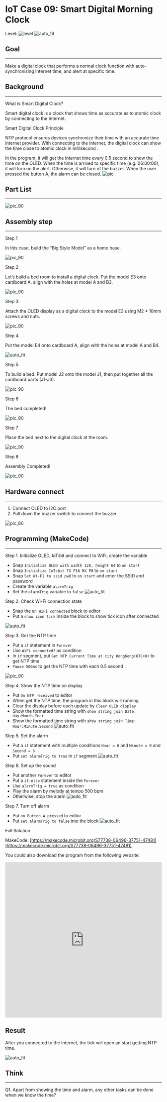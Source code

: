 # IoT Case 09: Smart Digital Morning Clock

Level: ![level](images/level4.png)
![auto_fit](images/Case9/intro.png)<P>

## Goal
<HR>

Make a digital clock that performs a normal clock function with auto-synchronizing Internet time, and alert at specific time.<BR><P>

## Background
<HR>

<span id="subtitle">What is Smart Digital Clock?</span><BR><P>
Smart digital clock is a clock that shows time as accurate as to atomic clock by connecting to the Internet.<BR><P>
<span id="subtitle">Smart Digital Clock Principle</span><BR><P>
NTP protocol ensures devices synchronize their time with an accurate time internet provider. With connecting to the Internet, the digital clock can show the time close to atomic clock in millisecond .<BR><P>
In the program, it will get the internet time every 0.5 second to show the time on the OLED. When the time is arrived to specific time (e.g. 06:00:00), it will turn on the alert. Otherwise, it will turn of the buzzer. When the user pressed the button A, the alarm can be closed.
![pic](images/Case9/Case9_flowchart.png)<P>

## Part List
<HR>

![pic_90](images/Case9/Case9_parts1.png)<P>

## Assembly step
<HR>
<span id="subtitle">Step 1</span><BR><P>
In this case, build the “Big Style Model” as a home base.<BR><P>

![pic_90](images/Case9/Case9_ass1.png)<P>

<span id="subtitle">Step 2</span><BR><P>
Let’s build a bed room to install a digital clock. Put the model E3 onto cardboard A, align with the holes at model A and B3.<BR><P>
	
![pic_90](images/Case9/Case9_ass2.png)<P>
<span id="subtitle">Step 3</span><BR><P>
Attach the OLED display as a digital clock to the model E3 using M2 \* 10mm screws and nuts.
<BR><P>
	
![pic_90](images/Case9/Case9_ass3.png)<P>	


<span id="subtitle">Step 4</span><BR><P>
Put the model E4 onto cardboard A, align with the holes at model A and B4.
<BR><P>
	
![auto_fit](images/Case9/Case9_ass4.png)<P>

<span id="subtitle">Step 5</span><BR><P>
To build a bed. Put model J2 onto the model J1, then put together all the cardboard parts (J1-J3).<BR><P>
	
![pic_90](images/Case9/Case9_ass5.png)<P>

<span id="subtitle">Step 6</span><BR><P>
The bed completed!<BR><P>
	
![pic_90](images/Case9/Case9_ass6.png)<P>


<span id="subtitle">Step 7</span><BR><P>
Place the bed next to the digital clock at the room.<BR><P>
	
![pic_90](images/Case9/Case9_ass7.png)<P>

<span id="subtitle">Step 8</span><BR><P>
Assembly Completed!<BR><P>
	
![pic_90](images/Case9/Case9_ass8.png)<P>


## Hardware connect
<HR>

1. Connect OLED to I2C port
2. Pull down the buzzer switch to connect the buzzer


![pic_80](images/Case9/Case9_hardware.png)<P>

## Programming (MakeCode)
<HR>

<span id="subtitle">Step 1. Initialize OLED, IoT:bit and connect to WiFi, create the variable
* Snap `Initialize OLED with width 128, height 64` to `on start`
* Snap `Initialize IoT:bit TX P16 RX P8` to `on start`
* Snap `Set Wi-Fi to ssid pwd` to `on start` and enter the SSID and password
* Create the variable `alarmTrig`
* Set the `alarmTrig` variable to `false`
![auto_fit](images/Case9/Case9_p1.png)<P>

<span id="subtitle">Step 2. Check Wi-Fi connection state</span><BR><P>
* Snap the `On WiFi connected` block to editor
* Put a `show icon tick` inside the block to show tick icon after connected

![auto_fit](images/Case9/Case9_p2.png)<P>

<span id="subtitle">Step 3. Get the NTP time</span><BR><P>
* Put a `if` statement in `Forever`
* Use `WiFi connected?` as condition
* In `if` segment, put `Get NTP Current Time at city HongKong(UTC+8)` to get NTP time
* `Pause 500ms` to get the NTP time with each 0.5 second

![pic_90](images/Case9/Case9_p3.png)<P>

<span id="subtitle">Step 4. Show the NTP time on display</span><BR><P>
* Put `On NTP received` to editor
* When get the NTP time, the program in this block will running
* Clear the display before each update by `Clear OLED display`
* Show the formatted time string with `show string join Date: day.Month.Year`
*  Show the formatted time string with `show string join Time: Hour:Minute:Second`
![auto_fit](images/Case9/Case9_p4.png)<P>

<span id="subtitle">Step 5. Set the alarm</span><BR><P>
* Put a `if` statement with multiple conditions `Hour = 6` and `Minute = 0` and `Second = 6`
* Put `set alarmTrig to true` in `if` segment
![auto_fit](images/Case9/Case9_p5.png)<P>

<span id="subtitle">Step 6. Set up the sound</span><BR><P>
* Put another `Forever` to editor
* Put a `if-else` statement inside the `Forever`
* Use `alarmTrig = true` as condition
* Play the alarm by melody at tempo 500 bpm
* Otherwise, stop the alarm
![auto_fit](images/Case9/Case9_p6.png)<P>

<span id="subtitle">Step 7. Turn off alarm</span><BR><P>
* Put `on Button A pressed` to editor
* Put `set alarmTrig to false` into the block
![auto_fit](images/Case9/Case9_p7.png)<P>


<span id="subtitle">Full Solution<BR><P>
MakeCode: [https://makecode.microbit.org/S77738-06496-37751-47481](https://makecode.microbit.org/S77738-06496-37751-47481)<BR><P>
You could also download the program from the following website:<BR>
<iframe src="https://makecode.microbit.org/S77738-06496-37751-47481
" width="100%" height="500" frameborder="0"></iframe>

## Result
After you connected to the Internet, the tick will open an start getting NTP time.<BR><P>
![auto_fit](images/Case9/Case9_result.gif)<P>

 

## Think
<HR>

Q1. Apart from showing the time and alarm, any other tasks can be done when we know the time?<BR><P>
